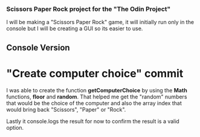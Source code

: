 ### Scissors Paper Rock project for the "The Odin Project"

I will be making a "Scissors Paper Rock" game, it will initially run only in the console but I will be creating a GUI so its easier to use.

## Console Version

# "Create computer choice" commit

I was able to create the function **getComputerChoice** by using the **Math** functions, **floor** and **random**. That helped me get the "random" numbers that would be the choice of the computer and also the array index that would bring back "Scissors", "Paper" or "Rock".

Lastly it console.logs the result for now to confirm the result is a valid option.
